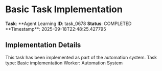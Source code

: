 # Basic Task Implementation

**Task**: **Agent Learning
**ID**: task_0678
**Status**: COMPLETED
**Timestamp\*\*: 2025-09-18T22:48:25.427795

## Implementation Details

This task has been implemented as part of the automation system.
Task type: Basic implementation
Worker: Automation System
